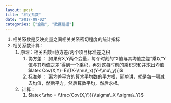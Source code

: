 ```yaml
---
layout: post
title: "相关系数"
date: "2017-09-02"
categories: ["金融", "数据挖掘"]
---
```


1. 相关系数是反映变量之间相关关系密切程度的统计指标
2. 相关系数计算：
    1. 原理：相关系数=协方差/两个项目标准差之积
        1. 协方差 ： 如果有X,Y两个变量，每个时刻的“X值与其均值之差”乘以“Y值与其均值之差”得到一个乘积，再对这每时刻的乘积求和并求出均值  $latex Cov(X,Y)=E\[(X-\\mu\_x)(Y-\\mu\_y)\]$
        2. 标准差 ： 离均差平方的算术平均数的平方根，简单讲，就是每一项减去均值，然后平方，然后算数平均，然后求根。
    2.  计算：
        1. $latex \\rho = \\frac{Cov(X,Y)}{\\sigma\_X \\sigma\_Y}$
